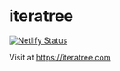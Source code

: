 # iteratree

[![Netlify Status](https://api.netlify.com/api/v1/badges/95336e1c-1a26-4b03-bcc1-0ebe3eecd46b/deploy-status)](https://app.netlify.com/sites/iteratree/deploys)

Visit at https://iteratree.com

